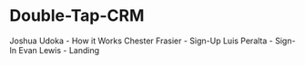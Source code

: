 # Double-Tap-CRM

Joshua Udoka - How it Works
Chester Frasier - Sign-Up
Luis Peralta - Sign-In
Evan Lewis - Landing
